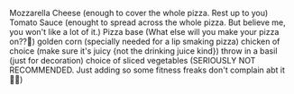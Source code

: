 Mozzarella Cheese (enough to cover the whole pizza. Rest up to you)
Tomato Sauce (enought to spread across the whole pizza. But believe me, you won't like a lot of it.)
Pizza base (What else will you make your pizza on??🤪)
golden corn (specially needed for a lip smaking pizza)
chicken of choice (make sure it's juicy {not the drinking juice kind})
throw in a basil (just for decoration)
choice of sliced vegetables (SERIOUSLY NOT RECOMMENDED. Just adding so some fitness freaks don't complain abt it🤷‍♂️)